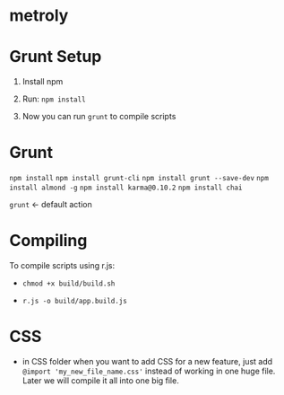 metroly
=======

Grunt Setup
=====

1. Install npm

2. Run: ```npm install```

3. Now you can run ```grunt``` to compile scripts


Grunt
======
```npm install```
```npm install grunt-cli```
```npm install grunt --save-dev```
```npm install almond -g```
```npm install karma@0.10.2```
```npm install chai```

```grunt``` <- default action


Compiling
======

To compile scripts using r.js:


- ```chmod +x build/build.sh```

- ```r.js -o build/app.build.js```

CSS
======

- in CSS folder when you want to add CSS for a new feature, just add
```@import 'my_new_file_name.css'``` instead of working in one huge file. Later we will compile it all into one big file.